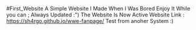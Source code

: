 #First_Website
A Simple Website I Made When I Was Bored
Enjoy It While you can ;
Always Updated :")
The Website Is Now Active
Website Link :
https://sh4rgo.github.io/wwe-fanpage/
Test from anoher System
:)
